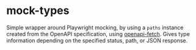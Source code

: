 # mock-types

Simple wrapper around Playwright mocking, by using a `paths` instance created
from the OpenAPI specification, using
[openapi-fetch](https://github.com/openapi-ts/openapi-typescript). Gives type
information depending on the specified status, path, or JSON response.
